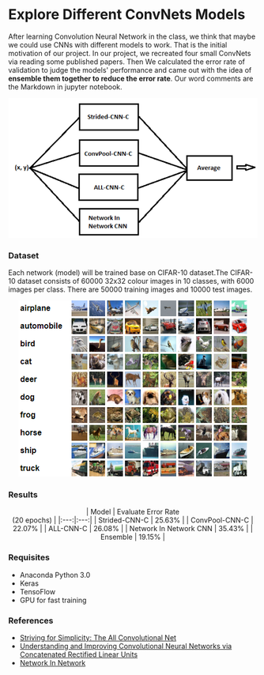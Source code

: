# Explore Different ConvNets Models

After learning Convolution Neural Network in the class, we think that maybe we could use CNNs with different models to work. That is the initial motivation of our project. In our project, we recreated four small ConvNets via reading some published papers. Then We calculated the error rate of validation to judge the models' performance and came out with the idea of **ensemble them together to reduce the error rate**. Our word comments are the Markdown in jupyter notebook.

<p align="center">
<img src="/Image/Instruction.png">
</p>


### Dataset

Each network (model) will be trained base on CIFAR-10 dataset.The CIFAR-10 dataset consists of 60000 32x32 colour images in 10 classes, with 6000 images per class. There are 50000 training images and 10000 test images.  

<p align="center">
<img src="/Image/CIFAR10.png">
</p>

### Results

<center>
| Model  | Evaluate Error Rate <br> (20 epochs)  |
|:---:|:---:|
| Strided-CNN-C | 25.63% |
| ConvPool-CNN-C | 22.07% |
| ALL-CNN-C  | 26.08% |
| Network In Network CNN  |  35.43% |
| Ensemble  | 19.15% |
</center>

### Requisites

- Anaconda Python 3.0
- Keras
- TensoFlow
- GPU for fast training


### References

- [Striving for Simplicity: The All Convolutional Net](https://arxiv.org/pdf/1412.6806)
- [Understanding and Improving Convolutional Neural Networks via Concatenated Rectified Linear Units](https://arxiv.org/pdf/1603.05201)
- [Network In Network](https://arxiv.org/abs/1312.4400)
